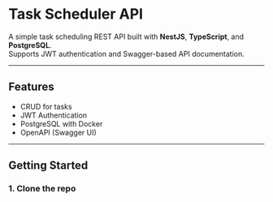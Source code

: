 # Task Scheduler API

A simple task scheduling REST API built with **NestJS**, **TypeScript**, and **PostgreSQL**.  
Supports JWT authentication and Swagger-based API documentation.

---

## Features

- CRUD for tasks
- JWT Authentication
- PostgreSQL with Docker
- OpenAPI (Swagger UI)

---

## Getting Started

### 1. Clone the repo